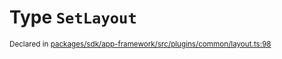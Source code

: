 # Type `SetLayout`
<sub>Declared in [packages/sdk/app-framework/src/plugins/common/layout.ts:98](https://github.com/dxos/dxos/blob/516b7546a/packages/sdk/app-framework/src/plugins/common/layout.ts#L98)</sub>






